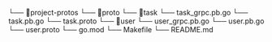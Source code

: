 └── 📁project-protos
    └── 📁proto
        └── 📁task
            └── task_grpc.pb.go
            └── task.pb.go
            └── task.proto
        └── 📁user
            └── user_grpc.pb.go
            └── user.pb.go
            └── user.proto
    └── go.mod
    └── Makefile
    └── README.md